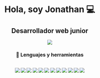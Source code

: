 
<p>
    <h1 align="center">
        <b>Hola, soy Jonathan 💻
    </h1>
    <h2 align="center">Desarrollador web junior</h2>
    <div align="center">
        <a href="https://www.linkedin.com/in/jonathansimonsa/">
             <img src="https://img.shields.io/badge/-linkedin-blue?&style=for-the-badge&logo=linkedin&logoColor=white" />
        </a>
    </div>
</p>

<h3 align="center"> 💼 Lenguajes y herramientas</h3>
<br />

<div align="center">
    <img src="https://img.shields.io/badge/-React-grey?&style=for-the-badge&logo=react&logoColor=61DAFB" />
    <img src="https://img.shields.io/badge/-angular-black?&style=for-the-badge&logo=angular&logoColor=red" />
    <img src="https://img.shields.io/badge/-javascript-F7DF1E?&style=for-the-badge&logo=javascript&logoColor=black" />
    <img src="https://img.shields.io/badge/-php-007ACC?&style=for-the-badge&logo=php&logoColor=white" />
    <img src="https://img.shields.io/badge/-java-007ACC?&style=for-the-badge&logo=java&logoColor=white" />
    <img src="https://img.shields.io/badge/HTML5-E34F26?style=for-the-badge&logo=html5&logoColor=white" />
    <img src="https://img.shields.io/badge/-css3-1572B6?&style=for-the-badge&logo=css3&logoColor=white" />
    <img src="https://img.shields.io/badge/Bootstrap-38B2AC?style=for-the-badge&logo=bootstrap&logoColor=white" />
    <img src="https://img.shields.io/badge/-VSCode-007ACC?&style=for-the-badge&logo=visual-studio-code&logoColor=white" />
    <img src="https://img.shields.io/badge/MySQL-%23121011.svg?style=for-the-badge&logo=mysql&logoColor=white" />
    <img src="https://img.shields.io/badge/-Git-F05032?&style=for-the-badge&logo=git&logoColor=white" /> 
    <img src="https://img.shields.io/badge/github-%23121011.svg?style=for-the-badge&logo=github&logoColor=white" />
</div>

<br />
